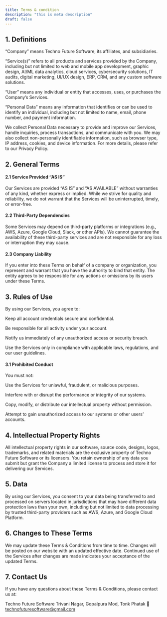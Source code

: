 ```yaml
---
title: Terms & condition
description: "this is meta description"
draft: false
---
```


## 1. Definitions

“Company” means Techno Future Software, its affiliates, and subsidiaries.

“Service(s)” refers to all products and services provided by the Company, including but not limited to web and mobile app development, graphic design, AI/ML data analytics, cloud services, cybersecurity solutions, IT audits, digital marketing, UI/UX design, ERP, CRM, and any custom software solutions.

“User” means any individual or entity that accesses, uses, or purchases the Company’s Services.

“Personal Data” means any information that identifies or can be used to identify an individual, including but not limited to name, email, phone number, and payment information.

We collect Personal Data necessary to provide and improve our Services, handle inquiries, process transactions, and communicate with you. We may also collect non-personally identifiable information, such as browser type, IP address, cookies, and device information. For more details, please refer to our Privacy Policy.

## 2. General Terms

#### 2.1 Service Provided “AS IS”

Our Services are provided “AS IS” and “AS AVAILABLE” without warranties of any kind, whether express or implied. While we strive for quality and reliability, we do not warrant that the Services will be uninterrupted, timely, or error-free.

#### 2.2 Third-Party Dependencies

Some Services may depend on third-party platforms or integrations (e.g., AWS, Azure, Google Cloud, Slack, or other APIs). We cannot guarantee the availability of these third-party services and are not responsible for any loss or interruption they may cause.

#### 2.3 Company Liability

If you enter into these Terms on behalf of a company or organization, you represent and warrant that you have the authority to bind that entity. The entity agrees to be responsible for any actions or omissions by its users under these Terms.

## 3. Rules of Use

By using our Services, you agree to:

Keep all account credentials secure and confidential.

Be responsible for all activity under your account.

Notify us immediately of any unauthorized access or security breach.

Use the Services only in compliance with applicable laws, regulations, and our user guidelines.

#### 3.1 Prohibited Conduct

You must not:

Use the Services for unlawful, fraudulent, or malicious purposes.

Interfere with or disrupt the performance or integrity of our systems.

Copy, modify, or distribute our intellectual property without permission.

Attempt to gain unauthorized access to our systems or other users’ accounts.

## 4. Intellectual Property Rights

All intellectual property rights in our software, source code, designs, logos, trademarks, and related materials are the exclusive property of Techno Future Software or its licensors. You retain ownership of any data you submit but grant the Company a limited license to process and store it for delivering our Services.

## 5. Data 

By using our Services, you consent to your data being transferred to and processed on servers located in jurisdictions that may have different data protection laws than your own, including but not limited to data processing by trusted third-party providers such as AWS, Azure, and Google Cloud Platform.

## 6. Changes to These Terms

We may update these Terms & Conditions from time to time. Changes will be posted on our website with an updated effective date. Continued use of the Services after changes are made indicates your acceptance of the updated Terms.

## 7. Contact Us

If you have any questions about these Terms & Conditions, please contact us at:

Techno Future Software
Trivani Nagar, Gopalpura Mod, Tonk Phatak
📧 technofuturesoftware@gmail.com